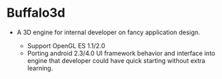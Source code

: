 # Buffalo3d
<ul>
<li>A 3D engine for internal developer on fancy application design.</li>
   <ul>
    <li>Support OpenGL ES 1.1/2.0</li>
    <li>Porting android 2.3/4.0 UI framework behavior and interface into engine that developer could have quick starting without extra learning.</li>
   </ul>
</ul>
